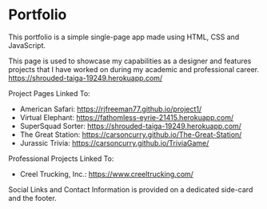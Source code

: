 # Portfolio

This portfolio is a simple single-page app made using HTML, CSS and JavaScript. 

This page is used to showcase my capabilities as a designer and features projects that I have worked on during my academic and professional career. https://shrouded-taiga-19249.herokuapp.com/

Project Pages Linked To: 
- American Safari: https://rjfreeman77.github.io/project1/
- Virtual Elephant: https://fathomless-eyrie-21415.herokuapp.com/
- SuperSquad Sorter: https://shrouded-taiga-19249.herokuapp.com/
- The Great Station: https://carsoncurry.github.io/The-Great-Station/
- Jurassic Trivia: https://carsoncurry.github.io/TriviaGame/

Professional Projects Linked To: 
- Creel Trucking, Inc.: https://www.creeltrucking.com/

Social Links and Contact Information is provided on a dedicated side-card and the footer. 
